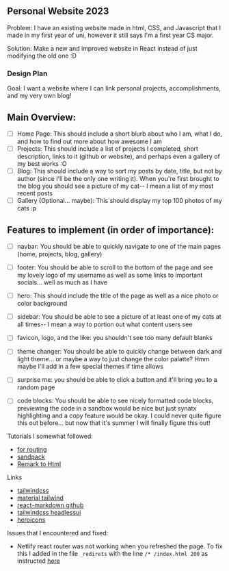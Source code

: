 ## Personal Website 2023 

Problem: I have an existing website made in html, CSS, and Javascript that I made in my first year of uni, however it still says I'm a first year CS major. 

Solution: Make a new and improved website in React instead of just modifying the old one :D 

### Design Plan 

Goal: I want a website where I can link personal projects, accomplishments, and my very own blog! 

## Main Overview: 

- [ ] Home Page: This should include a short blurb about who I am, what I do, and how to find out more about how awesome I am 
- [ ] Projects: This should include a list of projects I completed, short description, links to it (github or website), and perhaps even a gallery of my best works :O 
- [ ] Blog: This should include a way to sort my posts by date, title, but not by author (since I'll be the only one writing it). When you're first brought to the blog you should see a picture of my cat-- I mean a list of my most recent posts
- [ ] Gallery (Optional... maybe): This should display my top 100 photos of my cats :p 

## Features to implement (in order of importance): 
- [ ] navbar: You should be able to quickly navigate to one of the main pages (home, projects, blog, gallery)
- [ ] footer: You should be able to scroll to the bottom of the page and see my lovely logo of my username as well as some links to important socials... well as much as I have 
- [ ] hero: This should include the title of the page as well as a nice photo or color background 
- [ ] sidebar: You should be able to see a picture of at least one of my cats at all times-- I mean a way to portion out what content users see 
- [ ] favicon, logo, and the like: you shouldn't see too many default blanks
- [ ] theme changer: You should be able to quickly change between dark and light theme... or maybe a way to just change the color palatte? Hmm maybe I'll add in a few special themes if time allows 
- [ ] surprise me: you should be able to click a button and it'll bring you to a random page
- [ ] code blocks: You should be able to see nicely formatted code blocks, previewing the code in a sandbox would be nice but just synatx highlighting and a copy feature would be okay. I could never quite figure this out before... but now that it's summer I will finally figure this out!


Tutorials I somewhat followed:
* [for routing](https://dev.to/rebeccapeltz/react-18-react-router-v6-sidebar-navigation-and-a-sandpack-component-5c02)
* [sandpack](https://sandpack.codesandbox.io/docs/advanced-usage/components)
* [Remark to Html](https://blog.logrocket.com/how-to-safely-render-markdown-using-react-markdown/)

Links
* [tailwindcss](https://tailwindcss.com/)
* [material tailwind](https://www.material-tailwind.com/)
* [react-markdown github](https://github.com/remarkjs/react-markdown)
* [tailwindcss headlessui](https://headlessui.com/react/listbox)
* [heroicons](https://headlessui.com/react/listbox)


Issues that I encountered and fixed:
* Netlify react router was not working when you refreshed the page. To fix this I added in the file `_redirets` with the line `/* /index.html 200` as instructed [here](https://blog.arnabghosh.me/netlify-react-router-not-working)